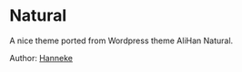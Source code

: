 # Natural

A nice theme ported from Wordpress theme AliHan Natural.

Author: [Hanneke](http://www.rabbeltje.nl)
